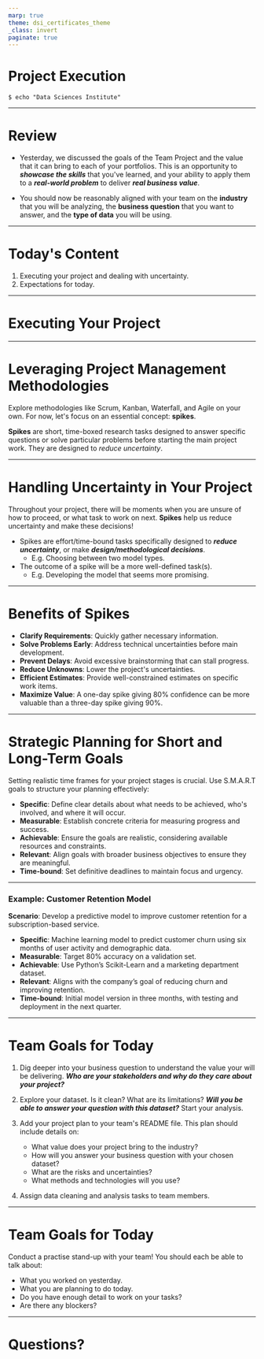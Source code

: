 ```yaml
---
marp: true
theme: dsi_certificates_theme
_class: invert
paginate: true
---
```


# Project Execution

```
$ echo "Data Sciences Institute"
```

<!-- Importance of planning in data science projects, overview of planning phases, and key considerations. -->

<!-- Speaker notes: Emphasize the necessity of structured planning for successful project outcomes. -->

--- 

# Review

* Yesterday, we discussed the goals of the Team Project and the value that it can bring to each of your portfolios. This is an opportunity to ***showcase the skills*** that you've learned, and your ability to apply them to a ***real-world problem*** to deliver ***real business value***.

* You should now be reasonably aligned with your team on the **industry** that you will be analyzing, the **business question** that you want to answer, and the **type of data** you will be using.

---

# Today's Content

1. Executing your project and dealing with uncertainty.
2. Expectations for today.

---

# Executing Your Project

---

# Leveraging Project Management Methodologies

Explore methodologies like Scrum, Kanban, Waterfall, and Agile on your own. For now, let's focus on an essential concept: **spikes**.

**Spikes** are short, time-boxed research tasks designed to answer specific questions or solve particular problems before starting the main project work. They are designed to _reduce uncertainty_.

---


# Handling Uncertainty in Your Project

Throughout your project, there will be moments when you are unsure of how to proceed, or what task to work on next. **Spikes** help us reduce uncertainty and make these decisions!

* Spikes are effort/time-bound tasks specifically designed to ***reduce uncertainty***, or make ***design/methodological decisions***.
    * E.g. Choosing between two model types.
* The outcome of a spike will be a more well-defined task(s).
    * E.g. Developing the model that seems more promising.

---

# Benefits of Spikes

- **Clarify Requirements**: Quickly gather necessary information.
- **Solve Problems Early**: Address technical uncertainties before main development.
- **Prevent Delays**: Avoid excessive brainstorming that can stall progress.
- **Reduce Unknowns**: Lower the project's uncertainties.
- **Efficient Estimates**: Provide well-constrained estimates on specific work items.
- **Maximize Value**: A one-day spike giving 80% confidence can be more valuable than a three-day spike giving 90%.

---

# Strategic Planning for Short and Long-Term Goals

Setting realistic time frames for your project stages is crucial. Use S.M.A.R.T goals to structure your planning effectively:

- **Specific**: Define clear details about what needs to be achieved, who's involved, and where it will occur.
- **Measurable**: Establish concrete criteria for measuring progress and success.
- **Achievable**: Ensure the goals are realistic, considering available resources and constraints.
- **Relevant**: Align goals with broader business objectives to ensure they are meaningful.
- **Time-bound**: Set definitive deadlines to maintain focus and urgency.

<!-- Speaker notes: Discuss the importance of using the SMART framework to guide project planning. Emphasize how each element contributes to setting effective goals that are not only clear and actionable but also aligned with strategic business outcomes. -->

---

### Example: Customer Retention Model

**Scenario**: Develop a predictive model to improve customer retention for a subscription-based service.

- **Specific**: Machine learning model to predict customer churn using six months of user activity and demographic data.
- **Measurable**: Target 80% accuracy on a validation set.
- **Achievable**: Use Python’s Scikit-Learn and a marketing department dataset.
- **Relevant**: Aligns with the company’s goal of reducing churn and improving retention.
- **Time-bound**: Initial model version in three months, with testing and deployment in the next quarter.
---
# Team Goals for Today

1. Dig deeper into your business question to understand the value your will be delivering. ***Who are your stakeholders and why do they care about your project?***

2. Explore your dataset. Is it clean? What are its limitations? ***Will you be able to answer your question with this dataset?*** Start your analysis.

3. Add your project plan to your team's README file. This plan should include details on:
    * What value does your project bring to the industry?
    * How will you answer your business question with your chosen dataset?
    * What are the risks and uncertainties?
    * What methods and technologies will you use?

4. Assign data cleaning and analysis tasks to team members.

---

# Team Goals for Today

Conduct a practise stand-up with your team! You should each be able to talk about:

* What you worked on yesterday.
* What you are planning to do today.
* Do you have enough detail to work on your tasks?
* Are there any blockers?

---

# Questions?
